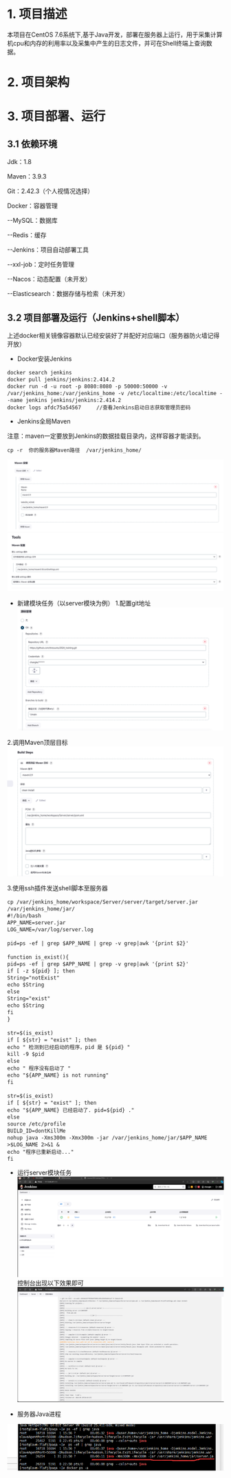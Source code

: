 # 1. 项目描述

本项目在CentOS 7.6系统下,基于Java开发，部署在服务器上运行，用于采集计算机cpu和内存的利用率以及采集中产生的日志文件，并可在Shell终端上查询数据。

# 2. 项目架构

# 3. 项目部署、运行

## 3.1 依赖环境

 Jdk：1.8

Maven：3.9.3

Git：2.42.3（个人视情况选择）

Docker：容器管理

--MySQL：数据库

--Redis：缓存

--Jenkins：项目自动部署工具

--xxl-job：定时任务管理

--Nacos：动态配置（未开发）

--Elasticsearch：数据存储与检索（未开发）

## 3.2 项目部署及运行（Jenkins+shell脚本）

上述docker相关镜像容器默认已经安装好了并配好对应端口（服务器防火墙记得开放）

- Docker安装Jenkins

```Shell
docker search jenkins
docker pull jenkins/jenkins:2.414.2
docker run -d -u root -p 8080:8080 -p 50000:50000 -v /var/jenkins_home:/var/jenkins_home -v /etc/localtime:/etc/localtime --name jenkins jenkins/jenkins:2.414.2
docker logs afdc75a54567     //查看Jenkins启动日志获取管理员密码
```

- Jenkins全局Maven

注意：maven一定要放到Jenkins的数据挂载目录内，这样容器才能读到。

```
cp -r  你的服务器Maven路径  /var/jenkins_home/
```
![](images/1.jpg)
![](images/4.jpg)

- 新建模块任务（以server模块为例）
1.配置git地址
  ![](images/5.jpg)

2.调用Maven顶层目标
  ![](images/6.png)

3.使用ssh插件发送shell脚本至服务器

```Shell
cp /var/jenkins_home/workspace/Server/server/target/server.jar /var/jenkins_home/jar/
#!/bin/bash
APP_NAME=server.jar
LOG_NAME=/var/log/server.log

pid=ps -ef | grep $APP_NAME | grep -v grep|awk '{print $2}'

function is_exist(){
pid=ps -ef | grep $APP_NAME | grep -v grep|awk '{print $2}'
if [ -z ${pid} ]; then
String="notExist"
echo $String
else
String="exist"
echo $String
fi
}

str=$(is_exist)
if [ ${str} = "exist" ]; then
echo " 检测到已经启动的程序，pid 是 ${pid} "
kill -9 $pid
else
echo " 程序没有启动了 "
echo "${APP_NAME} is not running"
fi

str=$(is_exist)
if [ ${str} = "exist" ]; then
echo "${APP_NAME} 已经启动了. pid=${pid} ."
else
source /etc/profile
BUILD_ID=dontKillMe
nohup java -Xms300m -Xmx300m -jar /var/jenkins_home/jar/$APP_NAME   >$LOG_NAME 2>&1 &
echo "程序已重新启动..."
fi
```

- 运行server模块任务
![](images/7.png)
控制台出现以下效果即可
![](images/3.jpg)

- 服务器Java进程

![](images/2.jpg)
